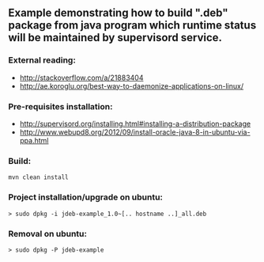 ## Example demonstrating how to build ".deb" package from java program which runtime status will be maintained by supervisord service.

### External reading:

* http://stackoverflow.com/a/21883404 
* http://ae.koroglu.org/best-way-to-daemonize-applications-on-linux/ 

### Pre-requisites installation:

* http://supervisord.org/installing.html#installing-a-distribution-package
* http://www.webupd8.org/2012/09/install-oracle-java-8-in-ubuntu-via-ppa.html

### Build:

```
mvn clean install
```

### Project installation/upgrade on ubuntu:

```
﻿> sudo dpkg -i jdeb-example_1.0~[.. hostname ..]_all.deb
```

### Removal on ubuntu:

```
> sudo dpkg -P jdeb-example
```